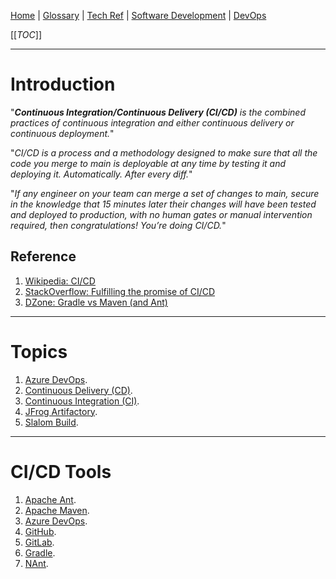 [Home](/Slalom-LLC/Slalom-Consulting) | [Glossary](/Glossary) | [Tech Ref](/Tech-Ref) | [Software Development](/Tech-Ref/Software-Development) | [DevOps](/Tech-Ref/Software-Development/DevOps-\(Development-and-IT-Operations\))

[[_TOC_]]

---
# Introduction
"_***Continuous Integration/Continuous Delivery (CI/CD)*** is the combined practices of continuous integration and either continuous delivery or continuous deployment._"

"_CI/CD is a process and a methodology designed to make sure that all the code you merge to main is deployable at any time by testing it and deploying it. Automatically. After every diff._"

"_If any engineer on your team can merge a set of changes to main, secure in the knowledge that 15 minutes later their changes will have been tested and deployed to production, with no human gates or manual intervention required, then congratulations! You’re doing CI/CD._"

## Reference
1. [Wikipedia: CI/CD](https://en.wikipedia.org/wiki/CI/CD)
1. [StackOverflow: Fulfilling the promise of CI/CD](https://stackoverflow.blog/2021/01/19/fulfilling-the-promise-of-ci-cd/)
1. [DZone: Gradle vs Maven (and Ant)](https://dzone.com/articles/gradle-vs-maven)

---
# Topics
1. [Azure DevOps](/Tech-Ref/Microsoft/Microsoft-Azure/ADO-\(Azure-DevOps\)).
1. [Continuous Delivery (CD)](/Tech-Ref/Software-Development/DevOps-\(Development-and-IT-Operations\)/CI-CD-\(Continuous-Integration-%2D-Continuous-Delivery\)/CD-\(Continuous-Delivery\)).
1. [Continuous Integration (CI)](/Tech-Ref/Software-Development/DevOps-\(Development-and-IT-Operations\)/CI-CD-\(Continuous-Integration-%2D-Continuous-Delivery\)/CI-\(Continuous-Integration\)).
1. [JFrog Artifactory](/Tech-Ref/Software-Development/DevOps-\(Development-and-IT-Operations\)/JFrog-Platform/JFrog-Artifactory).
1. [Slalom Build](/Slalom-LLC/Slalom-Build).

---
# CI/CD Tools
1. [Apache Ant](/Tech-Ref/Apache-Software-Foundation/Apache-Ant).
1. [Apache Maven](/Tech-Ref/Apache-Software-Foundation/Apache-Maven).
1. [Azure DevOps](/Tech-Ref/Microsoft/Microsoft-Azure/ADO-\(Azure-DevOps\)).
1. [GitHub](/Tech-Ref/Software-Development/DevOps-\(Development-and-IT-Operations\)/GitHub).
1. [GitLab](/Tech-Ref/Software-Development/DevOps-\(Development-and-IT-Operations\)/GitLab).
1. [Gradle](/Tech-Ref/Software-Development/DevOps-\(Development-and-IT-Operations\)/Gradle).
1. [NAnt](/Tech-Ref/Software-Development/NET-Framework/NAnt).

